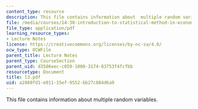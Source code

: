 ```yaml
---
content_type: resource
description: This file contains information about  multiple random variables.
file: /media/courses/14-30-introduction-to-statistical-method-in-economics-spring-2006/a2860fd1e01115ef9552bb27c884d6a9_l3.pdf
file_type: application/pdf
learning_resource_types:
- Lecture Notes
license: https://creativecommons.org/licenses/by-nc-sa/4.0/
ocw_type: OCWFile
parent_title: Lecture Notes
parent_type: CourseSection
parent_uid: d3586eec-c059-1000-3174-83753f4fcfbb
resourcetype: Document
title: l3.pdf
uid: a2860fd1-e011-15ef-9552-bb27c884d6a9
---
```

This file contains information about  multiple random variables.